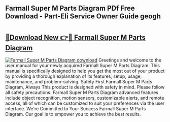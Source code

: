 ## Farmall Super M Parts Diagram PDf Free Download - Part-Eli Service Owner Guide geogh

# <h2><a href="http://dfrbdk2.blite.top/?on=Farmall+Super+M+Parts+Diagram">🔗Download New 👉🔴 Farmall Super M Parts Diagram</a></h2>

[![Farmall Super M Parts Diagram download](https://i.imgur.com/lujVjoI.png)](http://dfrbdk2.blite.top/?on=Farmall+Super+M+Parts+Diagram)
Greetings and welcome to the user manual for your newly acquired Farmall Super M Parts Diagram. This manual is specifically designed to help you get the most out of your product by providing a thorough explanation of its features, setup, usage, maintenance, and problem-solving. Safety First Farmall Super M Parts Diagram, Always This product is designed with safety in mind. Please follow all safety precautions. Farmall Super M Parts Diagram advanced features include object recognition, motion sensors, customizable alerts, and remote access, all of which can be customized to suit your preferences via the user interface. We're Committed to Your Success Farmall Super M Parts Diagram. Our goal is to empower you to achieve the best results.
